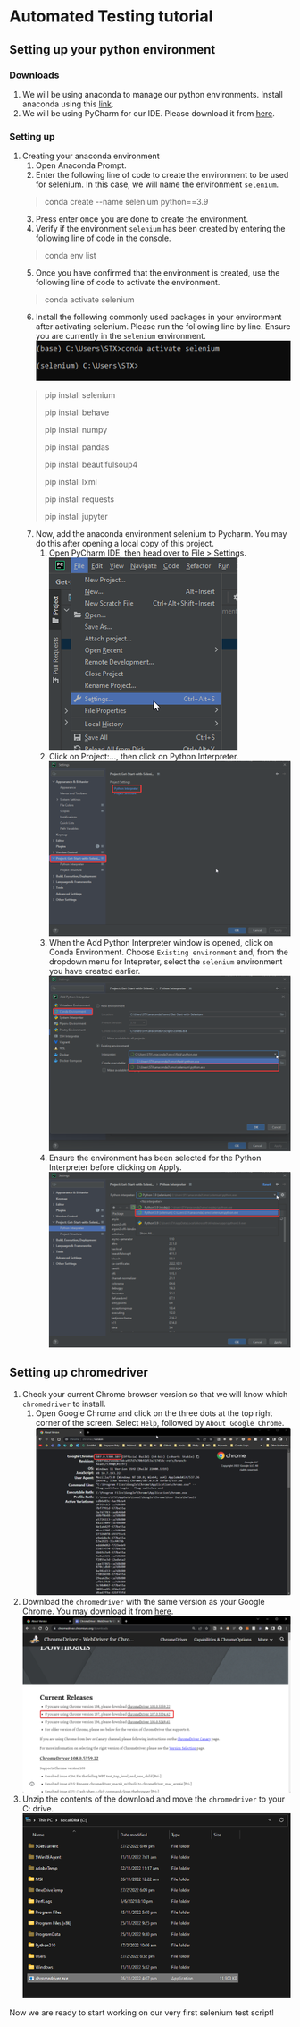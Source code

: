 # Automated Testing tutorial

## Setting up your python environment
### Downloads
1. We will be using anaconda to manage our python environments. Install anaconda using this [link](https://www.anaconda.com/products/distribution).
2. We will be using PyCharm for our IDE. Please download it from [here](https://www.jetbrains.com/pycharm/download/#section=windows).

### Setting up
1. Creating your anaconda environment
   1. Open Anaconda Prompt.
   2. Enter the following line of code to create the environment to be used for selenium. In this case, we will name the environment `selenium`.
   >conda create --name selenium python==3.9
   3. Press enter once you are done to create the environment.
   4. Verify if the environment `selenium` has been created by entering the following line of code in the console.
   >conda env list
   5. Once you have confirmed that the environment is created, use the following line of code to activate the environment.
   >conda activate selenium
   6. Install the following commonly used packages in your environment after activating selenium. Please run the following line by line. Ensure you are currently in the `selenium` environment.
   ![Image example of being in `selenium` environment](https://github.com/tingxiao88/Get-Start-with-Selenium/raw/main/readme_assets/conda_activate_selenium.png)
   > pip install selenium
   > 
   > pip install behave
   > 
   > pip install numpy
   > 
   > pip install pandas
   > 
   > pip install beautifulsoup4
   > 
   > pip install lxml
   > 
   > pip install requests
   > 
   > pip install jupyter
   7. Now, add the anaconda environment selenium to Pycharm. You may do this after opening a local copy of this project.
      1. Open PyCharm IDE, then head over to File > Settings.
      ![Image example of navigating to Settings](https://github.com/tingxiao88/Get-Start-with-Selenium/raw/main/readme_assets/pycharm_setting.png)
      2. Click on Project:..., then click on Python Interpreter.
      ![Image example of navigating to Python Interpreter](https://github.com/tingxiao88/Get-Start-with-Selenium/raw/main/readme_assets/pycharm_setting_2.png)
      3. When the Add Python Interpreter window is opened, click on Conda Environment. Choose `Existing environment` and, from the dropdown menu for Intepreter, select the `selenium` environment you have created earlier.
      ![Image example of selecting the correct environment](https://github.com/tingxiao88/Get-Start-with-Selenium/raw/main/readme_assets/pycharm_setting_3.png)
      4. Ensure the environment has been selected for the Python Interpreter before clicking on Apply.
      ![Image example of applying the changes](https://github.com/tingxiao88/Get-Start-with-Selenium/raw/main/readme_assets/pycharm_setting_4.png)

## Setting up chromedriver
1. Check your current Chrome browser version so that we will know which `chromedriver` to install.
   1. Open Google Chrome and click on the three dots at the top right corner of the screen. Select `Help`, followed by `About Google Chrome`.
   ![Image example of checking Google Chrome version](https://github.com/tingxiao88/Get-Start-with-Selenium/raw/main/readme_assets/chrome_version.png)
2. Download the `chromedriver` with the same version as your Google Chrome. You may download it from [here](https://chromedriver.chromium.org/downloads).
![Image example of selecting the correct `chromedriver` to install](https://github.com/tingxiao88/Get-Start-with-Selenium/raw/main/readme_assets/webdrive_download.png)
3. Unzip the contents of the download and move the `chromedriver` to your C: drive.
![Image example of setting up `chromedriver` for use](https://github.com/tingxiao88/Get-Start-with-Selenium/raw/main/readme_assets/c_drive.png)

Now we are ready to start working on our very first selenium test script!